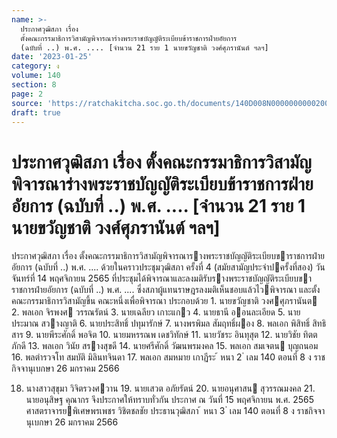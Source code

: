```yaml
---
name: >-
  ประกาศวุฒิสภา เรื่อง
  ตั้งคณะกรรมาธิการวิสามัญพิจารณาร่างพระราชบัญญัติระเบียบข้าราชการฝ่ายอัยการ
  (ฉบับที่ ..) พ.ศ. .... [จำนวน 21 ราย 1 นายขวัญชาติ วงศ์ศุภรานันต์ ฯลฯ]
date: '2023-01-25'
category: ง
volume: 140
section: 8
page: 2
source: 'https://ratchakitcha.soc.go.th/documents/140D008N0000000000200.pdf'
draft: true
---
```


# ประกาศวุฒิสภา เรื่อง ตั้งคณะกรรมาธิการวิสามัญพิจารณาร่างพระราชบัญญัติระเบียบข้าราชการฝ่ายอัยการ (ฉบับที่ ..) พ.ศ. .... [จำนวน 21 ราย 1 นายขวัญชาติ วงศ์ศุภรานันต์ ฯลฯ]

ประกาศวุฒิสภา เรื่อง ตั้งคณะกรรมาธิการวิสามัญพิจารณารางพระราชบัญญัติระเบียบขาราชการฝ่ายอัยการ (ฉบับที่ ..) พ.ศ. .... ด้วยในคราวประชุมวุฒิสภา ครั้งที่ 4 (สมัยสามัญประจําปครั้งที่สอง) วันจันทร์ที่ 14 พฤศจิกายน 2565 ที่ประชุมได้พิจารณาและลงมติรับรางพระราชบัญญัติระเบียบขาราชการฝ่ายอัยการ (ฉบับที่ ..) พ.ศ. .... ซึ่งสภาผู้แทนราษฎรลงมติเห็นชอบแล้วไวพิจารณา และตั้งคณะกรรมาธิการวิสามัญขึ้น คณะหนึ่งเพื่อพิจารณา ประกอบด้วย 1. นายขวัญชาติ วงศศุภรานันต 2. พลเอก จิรพงศ วรรณรัตน์ 3. นายเฉลียว เกาะแกว 4. นายธานี ออนละเอียด 5. นายประมาณ สวางญาติ 6. นายประสิทธิ์ ปทุมารักษ์ 7. นางพรพิมล สัมฤทธิ์ผอง 8. พลเอก พิสิทธิ์ สิทธิสาร 9. นายพีระศักดิ์ พอจิต 10. นายมหรรณพ เดชวิทักษ์ 11. นายวัชระ อินทุสุต 12. นายวิชัย ทิตตภักดี 13. พลเอก วินัย สรางสุขดี 14. นายศรีศักดิ์ วัฒนพรมงคล 15. พลเอก สมเจตน บุญถนอม 16. พลตํารวจโท สมบัติ มิลินทจินดา 17. พลเอก สมหมาย เกาฏีระ ้ หนา 2 ่ เลม 140 ตอนที่ 8 ง ราชกิจจานุเบกษา 26 มกราคม 2566

18. นางสาวสุขุมา วิจิตรวงศวาน 19. นายเสวต อภัยรัตน์ 20. นายอนุศาสน สุวรรณมงคล 21. นายอนุสิษฐ คุณากร จึงประกาศให้ทราบทั่วกัน ประกาศ ณ วันที่ 15 พฤศจิกายน พ.ศ. 2565 ศาสตราจารยพิเศษพรเพชร วิชิตชลชัย ประธานวุฒิสภา ้ หนา 3 ่ เลม 140 ตอนที่ 8 ง ราชกิจจานุเบกษา 26 มกราคม 2566
